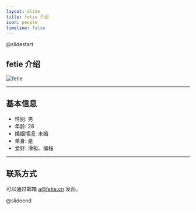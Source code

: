 ```yaml
---
layout: Slide
title: fetie 介绍
icon: people
timeline: false
---
```


@slidestart

<!-- .element: class="r-fit-text" -->

## fetie 介绍

![fetie](/avatar.jpg)

---

## 基本信息

- 性别: 男
- 年龄: 28
- 婚姻情况: 未婚
- 单身: 是
- 爱好: 滑板、编程

---

## 联系方式

可以通过邮箱 a@fetie.cn 发函。

@slideend
